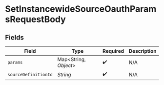 # SetInstancewideSourceOauthParamsRequestBody


## Fields

| Field                 | Type                  | Required              | Description           |
| --------------------- | --------------------- | --------------------- | --------------------- |
| `params`              | Map<String, *Object*> | :heavy_check_mark:    | N/A                   |
| `sourceDefinitionId`  | *String*              | :heavy_check_mark:    | N/A                   |